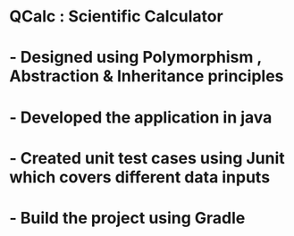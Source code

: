 
# QCalc : Scientific Calculator 

# - Designed using Polymorphism , Abstraction & Inheritance principles
# - Developed the application in java 
# - Created unit test cases using Junit which covers different data inputs
# - Build the project using Gradle  
